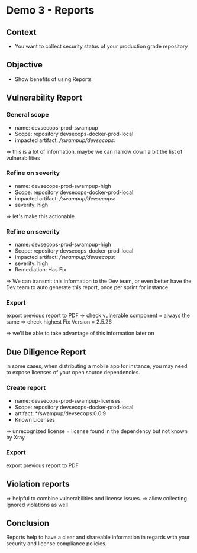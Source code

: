 # Demo 3 - Reports

## Context

- You want to collect security status of your production grade repository

## Objective

- Show benefits of using Reports

## Vulnerability Report

### General scope
- name: devsecops-prod-swampup
- Scope: repository devsecops-docker-prod-local
- impacted artifact: */swampup/devsecops:*

=> this is a lot of information, maybe we can narrow down a bit the list of vulnerabilities

### Refine on severity
- name: devsecops-prod-swampup-high
- Scope: repository devsecops-docker-prod-local
- impacted artifact: */swampup/devsecops:*
- severity: high

=> let's make this actionable

### Refine on severity
- name: devsecops-prod-swampup-high
- Scope: repository devsecops-docker-prod-local
- impacted artifact: */swampup/devsecops:*
- severity: high
- Remediation: Has Fix

=> We can transmit this information to the Dev team, 
or even better have the Dev team to auto generate this report, once per sprint for instance

### Export

export previous report to PDF
=> check vulnerable component = always the same
=> check highest Fix Version = 2.5.26

=> we'll be able to take advantage of this information later on

## Due Diligence Report

in some cases, when distributing a mobile app for instance, 
you may need to expose licenses of your open source dependencies.

### Create report
- name: devsecops-prod-swampup-licenses
- Scope: repository devsecops-docker-prod-local
- artifact: */swampup/devsecops:0.0.9
- Known Licenses

=> unrecognized license = license found in the dependency but not known by Xray 

### Export

export previous report to PDF

## Violation reports

=> helpful to combine vulnerabilities and license issues.
=> allow collecting Ignored violations as well

## Conclusion

Reports help to have a clear and shareable information in regards with your security and license compliance policies.